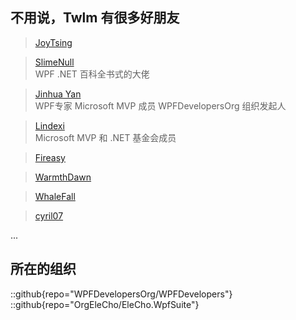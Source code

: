 ## 不用说，Twlm 有很多好朋友  

> [JoyTsing](https://joytsing.cn/)  

> [SlimeNull](https://slimenull.com/)  
>WPF .NET 百科全书式的大佬

> [Jinhua Yan](https://github.com/yanjinhuagood)  
> WPF专家  Microsoft MVP 成员 WPFDevelopersOrg 组织发起人

> [Lindexi](https://blog.lindexi.com/)  
> Microsoft MVP 和 .NET 基金会成员

> [Fireasy](http://fireasy.cn)

> [WarmthDawn](https://github.com/warmthdawn)

> [WhaleFall](http://whalefall.site/)

> [cyril07](https://cyril07.wiki/)

...

## 所在的组织

::github{repo="WPFDevelopersOrg/WPFDevelopers"}
::github{repo="OrgEleCho/EleCho.WpfSuite"}